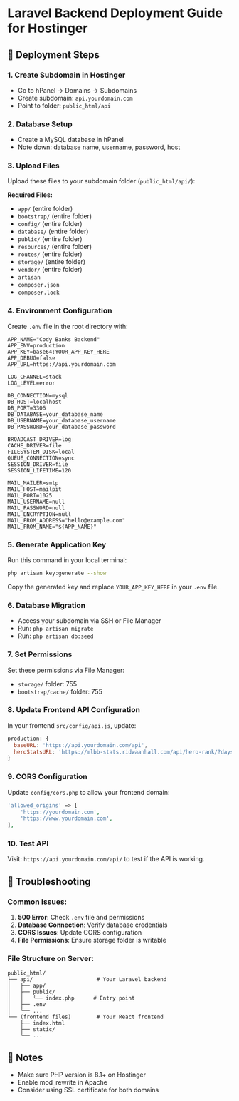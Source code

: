 # Laravel Backend Deployment Guide for Hostinger

## 🚀 Deployment Steps

### 1. Create Subdomain in Hostinger
- Go to hPanel → Domains → Subdomains
- Create subdomain: `api.yourdomain.com`
- Point to folder: `public_html/api`

### 2. Database Setup
- Create a MySQL database in hPanel
- Note down: database name, username, password, host

### 3. Upload Files
Upload these files to your subdomain folder (`public_html/api/`):

**Required Files:**
- `app/` (entire folder)
- `bootstrap/` (entire folder)
- `config/` (entire folder)
- `database/` (entire folder)
- `public/` (entire folder)
- `resources/` (entire folder)
- `routes/` (entire folder)
- `storage/` (entire folder)
- `vendor/` (entire folder)
- `artisan`
- `composer.json`
- `composer.lock`

### 4. Environment Configuration
Create `.env` file in the root directory with:

```env
APP_NAME="Cody Banks Backend"
APP_ENV=production
APP_KEY=base64:YOUR_APP_KEY_HERE
APP_DEBUG=false
APP_URL=https://api.yourdomain.com

LOG_CHANNEL=stack
LOG_LEVEL=error

DB_CONNECTION=mysql
DB_HOST=localhost
DB_PORT=3306
DB_DATABASE=your_database_name
DB_USERNAME=your_database_username
DB_PASSWORD=your_database_password

BROADCAST_DRIVER=log
CACHE_DRIVER=file
FILESYSTEM_DISK=local
QUEUE_CONNECTION=sync
SESSION_DRIVER=file
SESSION_LIFETIME=120

MAIL_MAILER=smtp
MAIL_HOST=mailpit
MAIL_PORT=1025
MAIL_USERNAME=null
MAIL_PASSWORD=null
MAIL_ENCRYPTION=null
MAIL_FROM_ADDRESS="hello@example.com"
MAIL_FROM_NAME="${APP_NAME}"
```

### 5. Generate Application Key
Run this command in your local terminal:
```bash
php artisan key:generate --show
```
Copy the generated key and replace `YOUR_APP_KEY_HERE` in your `.env` file.

### 6. Database Migration
- Access your subdomain via SSH or File Manager
- Run: `php artisan migrate`
- Run: `php artisan db:seed`

### 7. Set Permissions
Set these permissions via File Manager:
- `storage/` folder: 755
- `bootstrap/cache/` folder: 755

### 8. Update Frontend API Configuration
In your frontend `src/config/api.js`, update:
```javascript
production: {
  baseURL: 'https://api.yourdomain.com/api',
  heroStatsURL: 'https://mlbb-stats.ridwaanhall.com/api/hero-rank/?days=7&rank=mythic&size=50&index=1&sort_field=win_rate&sort_order=desc'
}
```

### 9. CORS Configuration
Update `config/cors.php` to allow your frontend domain:
```php
'allowed_origins' => [
    'https://yourdomain.com',
    'https://www.yourdomain.com',
],
```

### 10. Test API
Visit: `https://api.yourdomain.com/api/` to test if the API is working.

## 🔧 Troubleshooting

### Common Issues:
1. **500 Error**: Check `.env` file and permissions
2. **Database Connection**: Verify database credentials
3. **CORS Issues**: Update CORS configuration
4. **File Permissions**: Ensure storage folder is writable

### File Structure on Server:
```
public_html/
├── api/                    # Your Laravel backend
│   ├── app/
│   ├── public/
│   │   └── index.php      # Entry point
│   ├── .env
│   └── ...
└── (frontend files)        # Your React frontend
    ├── index.html
    ├── static/
    └── ...
```

## 📝 Notes
- Make sure PHP version is 8.1+ on Hostinger
- Enable mod_rewrite in Apache
- Consider using SSL certificate for both domains
